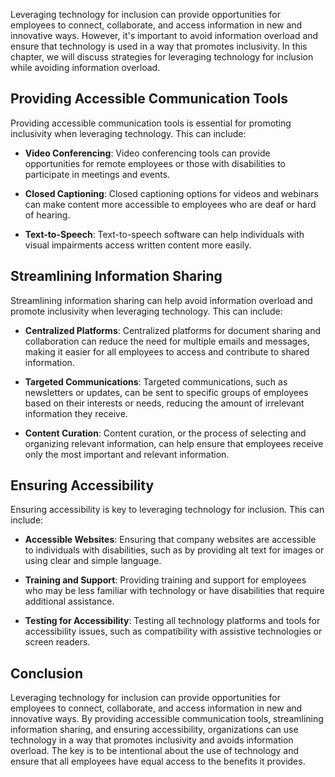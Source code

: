 
Leveraging technology for inclusion can provide opportunities for employees to connect, collaborate, and access information in new and innovative ways. However, it's important to avoid information overload and ensure that technology is used in a way that promotes inclusivity. In this chapter, we will discuss strategies for leveraging technology for inclusion while avoiding information overload.

Providing Accessible Communication Tools
----------------------------------------

Providing accessible communication tools is essential for promoting inclusivity when leveraging technology. This can include:

* **Video Conferencing**: Video conferencing tools can provide opportunities for remote employees or those with disabilities to participate in meetings and events.

* **Closed Captioning**: Closed captioning options for videos and webinars can make content more accessible to employees who are deaf or hard of hearing.

* **Text-to-Speech**: Text-to-speech software can help individuals with visual impairments access written content more easily.

Streamlining Information Sharing
--------------------------------

Streamlining information sharing can help avoid information overload and promote inclusivity when leveraging technology. This can include:

* **Centralized Platforms**: Centralized platforms for document sharing and collaboration can reduce the need for multiple emails and messages, making it easier for all employees to access and contribute to shared information.

* **Targeted Communications**: Targeted communications, such as newsletters or updates, can be sent to specific groups of employees based on their interests or needs, reducing the amount of irrelevant information they receive.

* **Content Curation**: Content curation, or the process of selecting and organizing relevant information, can help ensure that employees receive only the most important and relevant information.

Ensuring Accessibility
----------------------

Ensuring accessibility is key to leveraging technology for inclusion. This can include:

* **Accessible Websites**: Ensuring that company websites are accessible to individuals with disabilities, such as by providing alt text for images or using clear and simple language.

* **Training and Support**: Providing training and support for employees who may be less familiar with technology or have disabilities that require additional assistance.

* **Testing for Accessibility**: Testing all technology platforms and tools for accessibility issues, such as compatibility with assistive technologies or screen readers.

Conclusion
----------

Leveraging technology for inclusion can provide opportunities for employees to connect, collaborate, and access information in new and innovative ways. By providing accessible communication tools, streamlining information sharing, and ensuring accessibility, organizations can use technology in a way that promotes inclusivity and avoids information overload. The key is to be intentional about the use of technology and ensure that all employees have equal access to the benefits it provides.
